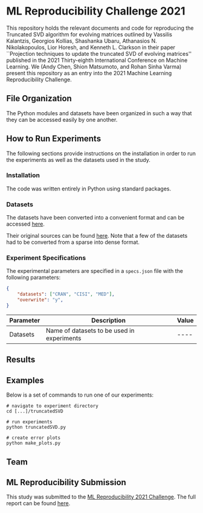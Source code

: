 # ML Reproducibility Challenge 2021

This repository holds the relevant documents and code for reproducing the Truncated SVD algorithm for evolving matrices outlined by Vassilis Kalantzis, Georgios Kollias, Shashanka Ubaru, Athanasios N. Nikolakopoulos, Lior Horesh, and Kenneth L. Clarkson in their paper ``Projection techniques to update the truncated SVD of evolving matrices'' published in the 2021 Thirty-eighth International Conference on Machine Learning.
We (Andy Chen, Shion Matsumoto, and Rohan Sinha Varma) present this repository as an entry into the 2021 Machine Learning Reproducibility Challenge.

## File Organization

The Python modules and datasets have been organized in such a way that they can be accessed easily by one another.

## How to Run Experiments

The following sections provide instructions on the installation in order to run the experiments as well as the datasets used in the study.

### Installation

The code was written entirely in Python using standard packages.

### Datasets

The datasets have been converted into a convenient format and can be accessed [here]().

Their original sources can be found [here](). Note that a few of the datasets had to be converted from a sparse into dense format.

### Experiment Specifications

The experimental parameters are specified in a `specs.json` file with the following parameters:

```json
{
    "datasets": ["CRAN", "CISI", "MED"],
    "overwrite": "y",
}
```

| Parameter | Description                                | Value |
| --------- | ------------------------------------------ | ----- |
| Datasets  | Name of datasets to be used in experiments | ----  |

## Results



## Examples

Below is a set of commands to run one of our experiments:

```
# navigate to experiment directory
cd [...]/truncatedSVD

# run experiments
python truncatedSVD.py

# create error plots
python make_plots.py
```

## Team


## ML Reproducibility Submission

This study was submitted to the [ML Reproducibility 2021 Challenge](https://paperswithcode.com/rc2021). The full report can be found [here]().
